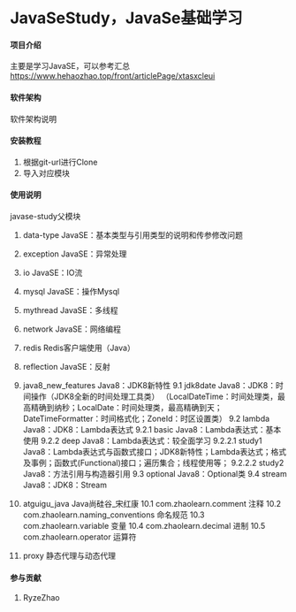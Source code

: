 # JavaSeStudy，JavaSe基础学习

#### 项目介绍
主要是学习JavaSE，可以参考汇总
https://www.hehaozhao.top/front/articlePage/xtasxcleui

#### 软件架构
软件架构说明


#### 安装教程
1. 根据git-url进行Clone
2. 导入对应模块

#### 使用说明
javase-study父模块

1.  data-type                           JavaSE：基本类型与引用类型的说明和传参修改问题
2.  exception                           JavaSE：异常处理
3.  io                                  JavaSE：IO流
4.  mysql                               JavaSE：操作Mysql
5.  mythread                            JavaSE：多线程
6.  network                             JavaSE：网络编程
7.  redis                               Redis客户端使用（Java）
8.  reflection                          JavaSE：反射
9.  java8_new_features                  Java8：JDK8新特性
 9.1    jdk8date                            Java8：JDK8：时间操作（JDK8全新的时间处理工具类）  （LocalDateTime：时间处理类，最高精确到纳秒；LocalDate：时间处理类，最高精确到天；DateTimeFormatter：时间格式化；ZoneId：时区设置类）
 9.2    lambda                              Java8：JDK8：Lambda表达式
    9.2.1   basic                               Java8：Lambda表达式：基本使用
    9.2.2   deep                                Java8：Lambda表达式：较全面学习
        9.2.2.1     study1                          Java8：Lambda表达式与函数式接口；JDK8新特性；Lambda表达式；格式及事例；函数式(Functional)接口；遍历集合；线程使用等；
        9.2.2.2     study2                          Java8：方法引用与构造器引用
 9.3    optional                            Java8：Optional类
 9.4    stream                              Java8：JDK8：Stream   
   
   

10. atguigu_java                        Java尚硅谷_宋红康
    10.1    com.zhaolearn.comment                   注释
    10.2    com.zhaolearn.naming_conventions        命名规范
    10.3    com.zhaolearn.variable                  变量
    10.4    com.zhaolearn.decimal                   进制
    10.5    com.zhaolearn.operator                  运算符

11. proxy                               静态代理与动态代理
    
    
    
    
    
#### 参与贡献
1. RyzeZhao

#### 